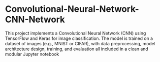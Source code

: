 # Convolutional-Neural-Network-CNN-Network
This project implements a Convolutional Neural Network (CNN) using TensorFlow and Keras for image classification. The model is trained on a dataset of images (e.g., MNIST or CIFAR), with data preprocessing, model architecture design, training, and evaluation all included in a clean and modular Jupyter notebook
